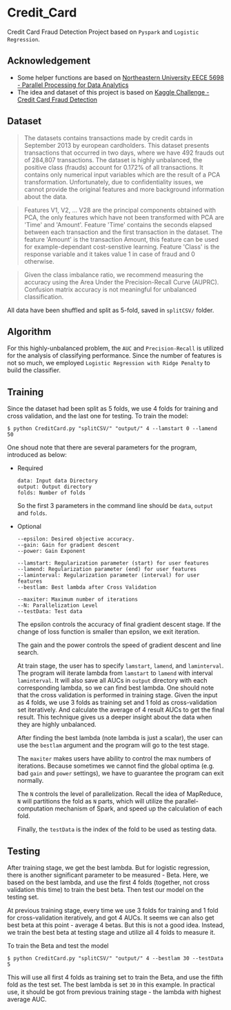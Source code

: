 # Credit_Card
 Credit Card Fraud Detection Project based on `Pyspark` and `Logistic
 Regression`.

## Acknowledgement
* Some helper functions are based on [Northeastern University EECE
5698 - Parallel Processing for Data Analytics](http://catalog.northeastern.edu/course-descriptions/eece/)
* The idea and dataset of this project is based on [Kaggle Challenge -
Credit Card Fraud Detection](https://www.kaggle.com/mlg-ulb/creditcardfraud)

## Dataset
>The datasets contains transactions made by credit cards in September
2013 by european cardholders. This dataset presents transactions that
occurred in two days, where we have 492 frauds out of 284,807 transactions.
The dataset is highly unbalanced, the positive class (frauds) account for
0.172% of all transactions. It contains only numerical input variables
which are the result of a PCA transformation. Unfortunately, due to
confidentiality issues, we cannot provide the original features and more
background information about the data.

>Features V1, V2, ... V28 are the principal components obtained with PCA,
the only features which have not been transformed with PCA are 'Time' and
'Amount'. Feature 'Time' contains the seconds elapsed between each transaction
and the first transaction in the dataset. The feature 'Amount' is the
transaction Amount, this feature can be used for example-dependant
cost-senstive learning. Feature 'Class' is the response variable and it
takes value 1 in case of fraud and 0 otherwise.

>Given the class imbalance ratio, we recommend measuring the accuracy
using the Area Under the Precision-Recall Curve (AUPRC). Confusion matrix
accuracy is not meaningful for unbalanced classification.

All data have been shuffled and split as 5-fold, saved in `splitCSV/` folder.

## Algorithm
For this highly-unbalanced problem, the `AUC` and `Precision-Recall` is
utilized for the analysis of classifying performance. Since the number
of features is not so much, we employed `Logistic Regression with Ridge
Penalty` to build the classifier.

## Training
Since the dataset had been split as 5 folds, we use 4 folds for training
and cross validation, and the last one for testing. To train the model:
```
$ python CreditCard.py "splitCSV/" "output/" 4 --lamstart 0 --lamend 50
```
One shoud note that there are several parameters for the program, introduced as
below:
* Required
    ```
    data: Input data Directory
    output: Output directory
    folds: Number of folds
    ```
    So the first 3 parameters in the command line should be `data`,
    `output` and `folds`.

* Optional
    ```
    --epsilon: Desired objective accuracy.
    --gain: Gain for gradient descent
    --power: Gain Exponent

    --lamstart: Regularization parameter (start) for user features
    --lamend: Regularization parameter (end) for user features
    --laminterval: Regularization parameter (interval) for user features
    --bestlam: Best lambda after Cross Validation

    --maxiter: Maximum number of iterations
    --N: Parallelization Level
    --testData: Test data
    ```
    The epsilon controls the accuracy of final gradient descent stage. If
    the change of loss function is smaller than epsilon, we exit iteration.

    The gain and the power controls the speed of gradient descent and
    line search.

    At train stage, the user has to specify `lamstart`, `lamend`, and
    `laminterval`. The program will iterate lambda from `lamstart` to
    `lamend` with interval `laminterval`. It will also save all AUCs in
    `output` directory with each corresponding lambda, so we can find best lambda.
    One should note that the cross validation is performed in training
    stage. Given the input as 4 folds, we use 3 folds as training set and
    1 fold as cross-validation set iteratively. And calculate the average
    of 4 result AUCs to get the final result. This technique gives us a
    deeper insight about the data when they are highly unbalanced.

    After finding the best lambda (note lambda is just a scalar), the user
    can use the `bestlam` argument and the program will go to the test stage.

    The `maxiter` makes users have ability to control the max numbers of
    iterations. Because sometimes we cannot find the global optima (e.g.
    bad `gain` and `power` settings), we have to guarantee the program
    can exit normally.

    The `N` controls the level of parallelization. Recall the idea of
    MapReduce, `N` will partitions the fold as `N` parts, which will utilize
    the parallel-computation mechanism of Spark, and speed up the calculation
    of each fold.

    Finally, the `testData` is the index of the fold to be used as testing
    data.

## Testing

After training stage, we get the best lambda. But for logistic regression,
there is another significant parameter to be measured - Beta. Here, we
based on the best lambda, and use the first 4 folds (together, not cross
validation this time) to train the best beta. Then test our model on the testing set.

At previous training stage, every time we use 3 folds for training and 1 fold for
cross-validation iteratively, and got 4 AUCs. It seems we can also get best
beta at this point - average 4 betas. But this is not a good idea. Instead,
we train the best beta at testing stage and utilize all 4 folds to measure
it.

To train the Beta and test the model

```
$ python CreditCard.py "splitCSV/" "output/" 4 --bestlam 30 --testData 5
```

This will use all first 4 folds as training set to train the Beta, and use
the fifth fold as the test set. The best lambda is set `30` in this example.
In practical use, it should be got from previous training stage - the
lambda with highest average AUC.
